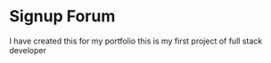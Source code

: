 # Signup Forum
I have created this for my portfolio this is my first project of full stack developer

